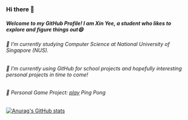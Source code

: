 ### Hi there 👋

##### Welcome to my GitHub Profile! I am Xin Yee, a student who likes to explore and figure things out😄
###### 🌱 I’m currently studying Computer Science at National University of Singapore (NUS).
###### 🔭 I’m currently using GitHub for school projects and hopefully interesting personal projects in time to come!
###### 👾 Personal Game Project: [play](https://xinyee20.github.io/PingPong/) Ping Pong


[![Anurag's GitHub stats](https://github-readme-stats.vercel.app/api?username=xinyee20&show_icons=true&theme=gruvbox)
](https://github.com/anuraghazra/github-readme-stats)


<!--
**xinyee20/xinyee20** is a ✨ _special_ ✨ repository because its `README.md` (this file) appears on your GitHub profile.

Here are some ideas to get you started:

- 🔭 I’m currently working on ...
- 🌱 I’m currently learning ...
- 👯 I’m looking to collaborate on ...
- 🤔 I’m looking for help with ...
- 💬 Ask me about ...
- 📫 How to reach me: ...
- 😄 Pronouns: ...
- ⚡ Fun fact: ...
-->
